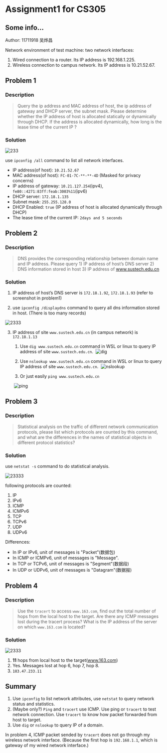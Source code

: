 # Assignment1 for CS305

## Some info...

Author: 11711918 吴烨昌

Network environment of test machine:  two network interfaces:

1. Wired connection to a router. Its IP address is 192.168.1.225.
2. Wireless connection to campus network. Its IP address is 10.21.52.67.

## Problem 1

### Description

> Query the ip address and MAC address of host, the ip address of gateway and DHCP server, the subnet mask.
> Please determine whether the IP address of host is allocated statically or dynamically through DHCP. If the address is allocated dynamically, how long is the lease time of the current IP ?

### Solution

![233](1.png)

use `ipconfig /all` command to list all network interfaces.

- IP address(of host): `10.21.52.67`
- MAC address(of host): `FC-01-7C-**-**-4D` (Masked for privacy concerns)
- IP address of gateway: `10.21.127.254`(ipv4), `fe80::4271:83ff:feab:3003%11`(ipv6)
- DHCP server: `172.18.1.135`
- Subnet mask: `255.255.128.0`
- DHCP Enabled: `true` (IP address of host is allocated dynamically through DHCP)
- The lease time of the current IP: `2days and 5 seconds`



## Problem 2

### Description

> DNS provides the corresponding relationship between domain name and IP address.
> Please query 1) IP address of host’s DNS server 2) DNS information stored in host 3) IP address of www.sustech.edu.cn

### Solution

1. IP address of host’s DNS server is `172.18.1.92`, `172.18.1.93` (refer to screenshot in problem1)

2. use `ipconfig /displaydns` command to query all dns information stored in host. (There is too many records)

![2333](2.1.png)

3. IP address of site `www.sustech.edu.cn` (in campus network) is `172.18.1.13`
   1. Use `dig www.sustech.edu.cn` command in WSL or linux to query IP address of site `www.sustech.edu.cn`.
   	​		    ![dig](2.3.png)
   2. Use `nslookup www.sustech.edu.cn` command in WSL or linux to query IP address of site `www.sustech.edu.cn`.
   			​		![nslookup](2.4.png)
       
    3. Or just easily `ping www.sustech.edu.cn`

   	​		    ![ping](2.5.png)


## Problem 3

### Description

> Statistical analysis on the traffic of different network communication protocols, please list which protocols are counted by this command, and what are the differences in the names of statistical objects in different protocol statistics?

### Solution

use `netstat -s` command to do statistical analysis.

![23333](3.png)

following protocols are counted:
1. IP
2. IPv6
3. ICMP
4. ICMPv6
5. TCP
6. TCPv6
7. UDP
8. UDPv6

Differences:
- In IP or IPv6, unit of messages is "Packet"(数据包)
- In ICMP or ICMPv6, unit of messages is "Message".
- In TCP or TCPv6, unit of messages is "Segment"(数据段)
- In UDP or UDPv6, unit of messages is "Datagram"(数据报)
## Problem 4

### Description

> Use the `tracert` to access `www.163.com`, find out the total number of hops from the local host to the target. Are there any ICMP messages lost during the tracert process? What is the IP address of the server on which `www.163.com` is located?

### Solution


![2333](4.png)

1. **11** hops from local host to the target(www.163.com)
2. Yes. Messages lost at hop 6, hop 7, hop 8.
3. `183.47.233.11`





## Summary

1. Use `ipconfig` to list network attributes, use `netstat` to query network status and statistics.
2. (Maybe only?) `Ping` and `tracert` use ICMP. Use ping or `tracert` to test network connection. Use `tracert` to know how packet forwarded from host to target.
3. Use `dig` or  `nslookup` to query IP of a domain.



In problem 4, ICMP packet sended by  `tracert` does not go through my wireless network interface. (Because the first hop is `192.168.1.1`, which is gateway of my wired network interface.)